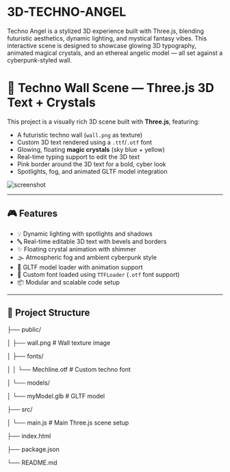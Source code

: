 # 3D-TECHNO-ANGEL
Techno Angel is a stylized 3D experience built with Three.js, blending futuristic aesthetics, dynamic lighting, and mystical fantasy vibes. This interactive scene is designed to showcase glowing 3D typography, animated magical crystals, and an ethereal angelic model — all set against a cyberpunk-styled wall.

# 🚀 Techno Wall Scene — Three.js 3D Text + Crystals

This project is a visually rich 3D scene built with **Three.js**, featuring:

- A futuristic techno wall (`wall.png` as texture)
- Custom 3D text rendered using a `.ttf`/`.otf` font
- Glowing, floating **magic crystals** (sky blue + yellow)
- Real-time typing support to edit the 3D text
- Pink border around the 3D text for a bold, cyber look
- Spotlights, fog, and animated GLTF model integration

![screenshot](preview.png) <!-- optional, replace with your actual preview -->

---

## 🎮 Features

- 💡 Dynamic lighting with spotlights and shadows
- 🔤 Real-time editable 3D text with bevels and borders
- ✨ Floating crystal animation with shimmer
- 🌫️ Atmospheric fog and ambient cyberpunk style
- 🎥 GLTF model loader with animation support
- 🎨 Custom font loaded using `TTFLoader` (`.otf` font support)
- 📦 Modular and scalable code setup

---

## 📁 Project Structure

├── public/

│ ├── wall.png # Wall texture image

│ ├── fonts/

│ │ └── Mechline.otf # Custom techno font

│ └── models/

│ └── myModel.glb # GLTF model

├── src/

│ └── main.js # Main Three.js scene setup

├── index.html

├── package.json

└── README.md

